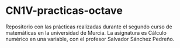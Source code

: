 # CN1V-practicas-octave
Repositorio con las prácticas realizadas durante el segundo curso de matemáticas en la universidad de Murcia. 
La asignatura es Cálculo numérico en una variable, con el profesor Salvador Sánchez Pedreño.
